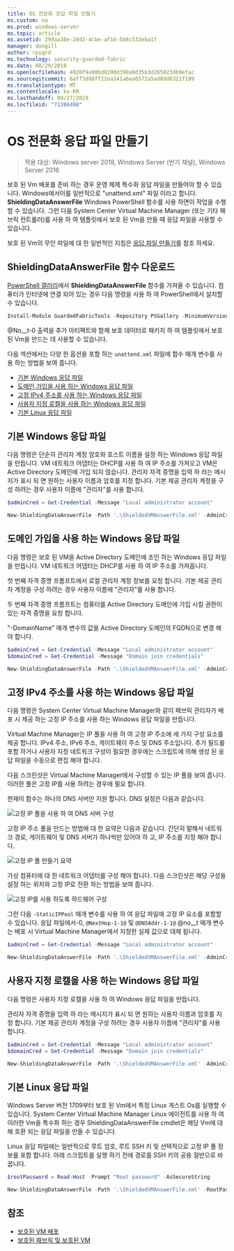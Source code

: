 ```yaml
---
title: OS 전문화 응답 파일 만들기
ms.custom: na
ms.prod: windows-server
ms.topic: article
ms.assetid: 299aa38e-28d2-4cbe-af16-5b8c533eba1f
manager: dongill
author: rpsqrd
ms.technology: security-guarded-fabric
ms.date: 08/29/2018
ms.openlocfilehash: 4920f9a90bd0190d390a9d35b3d265023d69efac
ms.sourcegitcommit: 6aff3d88ff22ea141a6ea6572a5ad8dd6321f199
ms.translationtype: MT
ms.contentlocale: ko-KR
ms.lasthandoff: 09/27/2019
ms.locfileid: "71386498"
---
```

# <a name="create-os-specialization-answer-file"></a>OS 전문화 응답 파일 만들기

>적용 대상: Windows server 2019, Windows Server (반기 채널), Windows Server 2016

보호 된 Vm 배포를 준비 하는 경우 운영 체제 특수화 응답 파일을 만들어야 할 수 있습니다. Windows에서이를 일반적으로 "unattend.xml" 파일 이라고 합니다. **ShieldingDataAnswerFile** Windows PowerShell 함수를 사용 하면이 작업을 수행할 수 있습니다. 그런 다음 System Center Virtual Machine Manager (또는 기타 패브릭 컨트롤러)를 사용 하 여 템플릿에서 보호 된 Vm을 만들 때 응답 파일을 사용할 수 있습니다.

보호 된 Vm의 무인 파일에 대 한 일반적인 지침은 [응답 파일 만들기](guarded-fabric-tenant-creates-shielding-data.md#create-an-answer-file)를 참조 하세요.
 
## <a name="downloading-the-new-shieldingdataanswerfile-function"></a>ShieldingDataAnswerFile 함수 다운로드

[PowerShell 갤러리](https://aka.ms/gftools)에서 **ShieldingDataAnswerFile** 함수를 가져올 수 있습니다. 컴퓨터가 인터넷에 연결 되어 있는 경우 다음 명령을 사용 하 여 PowerShell에서 설치할 수 있습니다.

```powershell
Install-Module GuardedFabricTools -Repository PSGallery -MinimumVersion 1.0.0
```

@No__t-0 출력을 추가 아티팩트와 함께 보호 데이터로 패키지 하 여 템플릿에서 보호 된 Vm을 만드는 데 사용할 수 있습니다.

다음 섹션에서는 다양 한 옵션을 포함 하는 `unattend.xml` 파일에 함수 매개 변수를 사용 하는 방법을 보여 줍니다.

- [기본 Windows 응답 파일](#basic-windows-answer-file)
- [도메인 가입을 사용 하는 Windows 응답 파일](#windows-answer-file-with-domain-join)
- [고정 IPv4 주소를 사용 하는 Windows 응답 파일](#windows-answer-file-with-static-ipv4-addresses)
- [사용자 지정 로캘을 사용 하는 Windows 응답 파일](#windows-answer-file-with-a-custom-locale)
- [기본 Linux 응답 파일](#basic-linux-answer-file)

## <a name="basic-windows-answer-file"></a>기본 Windows 응답 파일

다음 명령은 단순히 관리자 계정 암호와 호스트 이름을 설정 하는 Windows 응답 파일을 만듭니다.
VM 네트워크 어댑터는 DHCP를 사용 하 여 IP 주소를 가져오고 VM은 Active Directory 도메인에 가입 되지 않습니다.
관리자 자격 증명을 입력 하 라는 메시지가 표시 되 면 원하는 사용자 이름과 암호를 지정 합니다.
기본 제공 관리자 계정을 구성 하려는 경우 사용자 이름에 "관리자"를 사용 합니다.

```powershell
$adminCred = Get-Credential -Message "Local administrator account"

New-ShieldingDataAnswerFile -Path '.\ShieldedVMAnswerFile.xml' -AdminCredentials $adminCred
```

## <a name="windows-answer-file-with-domain-join"></a>도메인 가입을 사용 하는 Windows 응답 파일

다음 명령은 보호 된 VM을 Active Directory 도메인에 조인 하는 Windows 응답 파일을 만듭니다.
VM 네트워크 어댑터는 DHCP를 사용 하 여 IP 주소를 가져옵니다.

첫 번째 자격 증명 프롬프트에서 로컬 관리자 계정 정보를 요청 합니다.
기본 제공 관리자 계정을 구성 하려는 경우 사용자 이름에 "관리자"를 사용 합니다.

두 번째 자격 증명 프롬프트는 컴퓨터를 Active Directory 도메인에 가입 시킬 권한이 있는 자격 증명을 요청 합니다.

"-DomainName" 매개 변수의 값을 Active Directory 도메인의 FQDN으로 변경 해야 합니다.

```powershell
$adminCred = Get-Credential -Message "Local administrator account"
$domainCred = Get-Credential -Message "Domain join credentials"

New-ShieldingDataAnswerFile -Path '.\ShieldedVMAnswerFile.xml' -AdminCredentials $adminCred -DomainName 'my.contoso.com' -DomainJoinCredentials $domainCred
```
## <a name="windows-answer-file-with-static-ipv4-addresses"></a>고정 IPv4 주소를 사용 하는 Windows 응답 파일

다음 명령은 System Center Virtual Machine Manager와 같이 패브릭 관리자가 배포 시 제공 하는 고정 IP 주소를 사용 하는 Windows 응답 파일을 만듭니다.

Virtual Machine Manager는 IP 풀을 사용 하 여 고정 IP 주소에 세 가지 구성 요소를 제공 합니다. IPv4 주소, IPv6 주소, 게이트웨이 주소 및 DNS 주소입니다. 추가 필드를 포함 하거나 사용자 지정 네트워크 구성이 필요한 경우에는 스크립트에 의해 생성 된 응답 파일을 수동으로 편집 해야 합니다.

다음 스크린샷은 Virtual Machine Manager에서 구성할 수 있는 IP 풀을 보여 줍니다. 이러한 풀은 고정 IP를 사용 하려는 경우에 필요 합니다.

현재이 함수는 하나의 DNS 서버만 지원 합니다. DNS 설정은 다음과 같습니다.

![고정 IP 풀을 사용 하 여 DNS 서버 구성](../media/Guarded-Fabric-Shielded-VM/guarded-host-unattend-static-ip-address-pool-dns-settings.png)

고정 IP 주소 풀을 만드는 방법에 대 한 요약은 다음과 같습니다. 간단히 말해서 네트워크 경로, 게이트웨이 및 DNS 서버가 하나씩만 있어야 하 고, IP 주소를 지정 해야 합니다.

![고정 IP 풀 만들기 요약](../media/Guarded-Fabric-Shielded-VM/guarded-host-unattend-static-ip-address-pool-summary.png)

가상 컴퓨터에 대 한 네트워크 어댑터를 구성 해야 합니다. 다음 스크린샷은 해당 구성을 설정 하는 위치와 고정 IP로 전환 하는 방법을 보여 줍니다.

![고정 IP를 사용 하도록 하드웨어 구성](../media/Guarded-Fabric-Shielded-VM/guarded-host-unattend-static-ip-address-pool-network-adapter-settings.png)

그런 다음 `-StaticIPPool` 매개 변수를 사용 하 여 응답 파일에 고정 IP 요소를 포함할 수 있습니다. 응답 파일에서-0, `@NextHop-1-1@` 및 `@DNSAddr-1-1@` @no__t 매개 변수는 배포 시 Virtual Machine Manager에서 지정한 실제 값으로 대체 됩니다.

```powershell
$adminCred = Get-Credential -Message "Local administrator account"

New-ShieldingDataAnswerFile -Path '.\ShieldedVMAnswerFile.xml' -AdminCredentials $adminCred -StaticIPPool IPv4Address
```

## <a name="windows-answer-file-with-a-custom-locale"></a>사용자 지정 로캘을 사용 하는 Windows 응답 파일

다음 명령은 사용자 지정 로캘을 사용 하 여 Windows 응답 파일을 만듭니다.

관리자 자격 증명을 입력 하 라는 메시지가 표시 되 면 원하는 사용자 이름과 암호를 지정 합니다.
기본 제공 관리자 계정을 구성 하려는 경우 사용자 이름에 "관리자"를 사용 합니다.

```powershell
$adminCred = Get-Credential -Message "Local administrator account"
$domainCred = Get-Credential -Message "Domain join credentials"

New-ShieldingDataAnswerFile -Path '.\ShieldedVMAnswerFile.xml' -AdminCredentials $adminCred -Locale es-ES
```

## <a name="basic-linux-answer-file"></a>기본 Linux 응답 파일

Windows Server 버전 1709부터 보호 된 Vm에서 특정 Linux 게스트 Os를 실행할 수 있습니다.
System Center Virtual Machine Manager Linux 에이전트를 사용 하 여 이러한 Vm을 특수화 하는 경우 ShieldingDataAnswerFile cmdlet은 해당 Vm에 대해 호환 되는 응답 파일을 만들 수 있습니다.

Linux 응답 파일에는 일반적으로 루트 암호, 루트 SSH 키 및 선택적으로 고정 IP 풀 정보를 포함 합니다.
아래 스크립트를 실행 하기 전에 경로를 SSH 키의 공용 절반으로 바꿉니다.

```powershell
$rootPassword = Read-Host -Prompt "Root password" -AsSecureString

New-ShieldingDataAnswerFile -Path '.\ShieldedVMAnswerFile.xml' -RootPassword $rootPassword -RootSshKey '~\.ssh\id_rsa.pub'
```

## <a name="see-also"></a>참조

- [보호된 VM 배포](guarded-fabric-configuration-scenarios-for-shielded-vms-overview.md)
- [보호된 패브릭 및 보호된 VM](guarded-fabric-and-shielded-vms-top-node.md)
